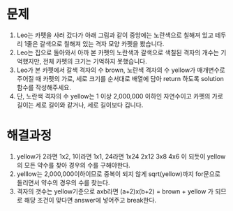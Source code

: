 # 문제
1. Leo는 카펫을 사러 갔다가 아래 그림과 같이 중앙에는 노란색으로 칠해져 있고 테두리 1줄은 갈색으로 칠해져 있는 격자 모양 카펫을 봤습니다.
2. Leo는 집으로 돌아와서 아까 본 카펫의 노란색과 갈색으로 색칠된 격자의 개수는 기억했지만, 전체 카펫의 크기는 기억하지 못했습니다.
3. Leo가 본 카펫에서 갈색 격자의 수 brown, 노란색 격자의 수 yellow가 매개변수로 주어질 때 카펫의 가로, 세로 크기를 순서대로 배열에 담아 
   return 하도록 solution 함수를 작성해주세요.
4. 단, 노란색 격자의 수 yellow는 1 이상 2,000,000 이하인 자연수이고 카펫의 가로 길이는 세로 길이와 같거나, 세로 길이보다 깁니다.



# 해결과정
1. yellow가 2라면 1x2, 1이라면 1x1, 24라면 1x24 2x12 3x8 4x6 이 되듯이 yellow의 모든 약수를 찾아 경우의 수를 구해야한다.
2. yelllow는 2,000,000이하이므로 중복이 되지 않게 sqrt(yellow)까지 for문으로 돌리면서 약수의 경우의 수를 찾는다.
3. 격자의 갯수는 yellow기준으로 axb라면 (a+2)x(b+2) = brown + yellow 가 되므로 해당 조건이 맞다면 answer에 넣어주고 break한다.
